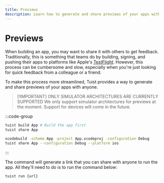 ```yaml
---
title: Previews
description: Learn how to generate and share previews of your apps with anyone.
---
```


# Previews


When building an app, you may want to share it with others to get feedback.
Traditionally, this is something that teams do by building, signing, and pushing their apps to platforms like Apple's [TestFlight](https://developer.apple.com/testflight/).
However, this process can be cumbersome and slow, especially when you're just looking for quick feedback from a colleague or a friend.

To make this process more streamlined, Tuist provides a way to generate and share previews of your apps with anyone.

> [!IMPORTANT] ONLY SIMULATOR ARCHITECTURES ARE CURRENTLY SUPPORTED
> We only support simulator architectures for previews at the moment. Support for devices will come in the future.

:::code-group
```bash [Tuist Project]
tuist build App # Build the app first
tuist share App
```
```bash [Xcode Project]
xcodebuild -scheme App -project App.xcodeproj -configuration Debug
tuist share App --configuration Debug --platform ios
```
:::

The command will generate a link that you can share with anyone to run the app. All they'll need to do is to run the command below:

```bash
tuist run {url}
```